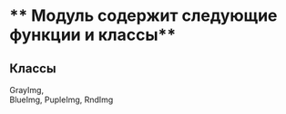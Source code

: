 ** Модуль содержит следующие функции и классы**
===========

## Классы 

GrayImg, \
BlueImg, 
PupleImg, 
RndImg
